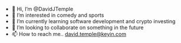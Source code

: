 - 👋 Hi, I’m @DavidJTemple
- 👀 I’m interested in comedy and sports 
- 🌱 I’m currently learning software development and crypto investing
- 💞️ I’m looking to collaborate on something in the future
- 📫 How to reach me.. david.temple@keyin.com

<!---
DavidJTemple/DavidJTemple is a ✨ special ✨ repository because its `README.md` (this file) appears on your GitHub profile.
You can click the Preview link to take a look at your changes.
--->
